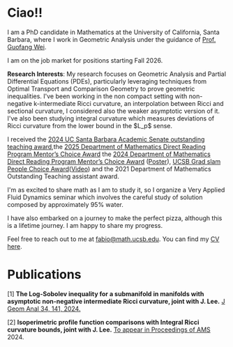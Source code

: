 # Ciao!!

I am a PhD candidate in Mathematics at the University of California, Santa Barbara, where I work in Geometric Analysis under the guidance of [Prof. Guofang Wei](https://web.math.ucsb.edu/~wei/). 

I am on the job market for positions starting Fall 2026.

**Research Interests**:
My research focuses on Geometric Analysis and Partial Differential Equations (PDEs), particularly leveraging techniques from Optimal Transport and Comparison Geometry to prove geometric inequalities.
I've been working in the non compact setting with non-negative k-intermediate Ricci curvature, an interpolation between Ricci and sectional curvature, I considered also the weaker asymptotic version of it. I've also been studying integral curvature which measures deviations of Ricci curvature from the lower bound in the \$L_p\$ sense.

I received the [2024 UC Santa Barbara Academic Senate outstanding teaching award](https://senate.ucsb.edu/~awards/2023-24/),the [2025 Department of Mathematics Direct Reading Program Mentor’s Choice Award](https://www.ucsbdrp.org/) the [2024 Department of Mathematics Direct Reading Program Mentor’s Choice Award](https://www.ucsbdrp.org/) ([Poster](Curvature_Done_Optimally.pdf)), [UCSB Grad slam People Choice Award](https://gradslam.ucsb.edu/past-showcases/2023)([Video](https://www.youtube.com/live/7XHcjPohTRQ?si=64jPsAc9kK4rlZki&t=2684)) and the 2021 Department of Mathematics Outstanding Teaching assistant award.

I'm as excited to share math as I am to study it, so I organize a Very Applied Fluid Dynamics seminar which involves the careful study of solution composed by approximately 95% water. 

I have also embarked on a journey to make the perfect pizza, although this is a lifetime journey. I am happy to share my progress.

Feel free to reach out to me at [fabio@math.ucsb.edu](mailto:fabio@math.ucsb.edu). You can find my [CV here](CV2025.pdf).

# Publications

[1] **The Log-Sobolev inequality for a submanifold in manifolds with asymptotic non-negative intermediate Ricci curvature, joint with J. Lee.** [J Geom Anal 34, 141, 2024.](https://doi.org/10.1007/s12220-024-01581-1)

[2] **Isoperimetric profile function comparisons with Integral Ricci curvature bounds, joint with J. Lee.** [To appear in Proceedings of AMS](https://arxiv.org/abs/2403.15973) 2024.
